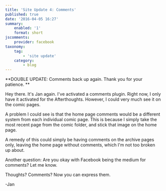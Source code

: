 ```yaml
---
title: 'Site Update 4: Comments'
published: true
date: '2016-04-05 16:27'
summary:
    enabled: '1'
    format: short
jscomments:
    provider: facebook
taxonomy:
    tag:
        - 'site update'
    category:
        - blog
---
```


**DOUBLE UPDATE: Comments back up again. Thank you for your patience.  **

Hey there. It's Jan again. I've activated a comments plugin. Right now, I only have it activated for the Afterthoughts. However, I could very much see it on the comic pages. 

A problem I could see is that the home page comments would be a different system from each individual comic page. This is because I simply take the most recent page from the comic folder, and stick that image on the home page. 

A remedy of this could simply be having comments on the archive pages only, leaving the home page without comments, which I'm not too broken up about. 

Another question: Are you okay with Facebook being the medium for comments? Let me know. 

Thoughts? Comments? Now you can express them. 

-Jan